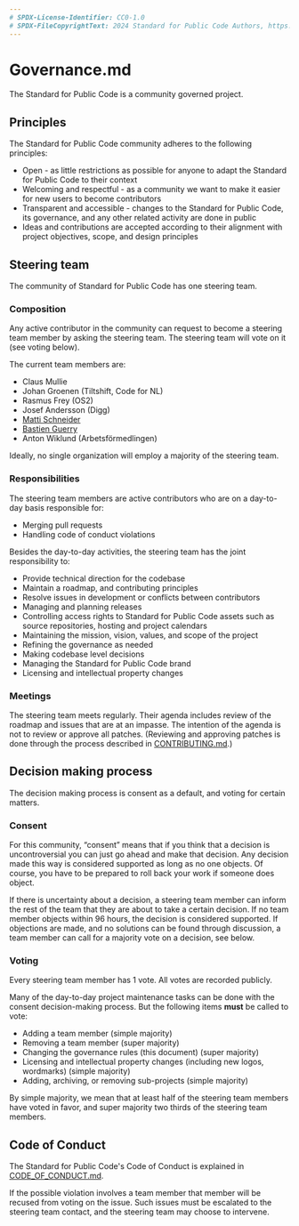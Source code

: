 ```yaml
---
# SPDX-License-Identifier: CC0-1.0
# SPDX-FileCopyrightText: 2024 Standard for Public Code Authors, https://github.com/standard-for-public-code/standard-for-public-code/blob/develop/AUTHORS.md
---
```


# Governance.md

The Standard for Public Code is a community governed project.

## Principles

The Standard for Public Code community adheres to the following principles:

- Open - as little restrictions as possible for anyone to adapt the Standard for Public Code to their context
- Welcoming and respectful - as a community we want to make it easier for new users to become contributors
- Transparent and accessible - changes to the Standard for Public Code, its governance, and any other related activity are done in public
- Ideas and contributions are accepted according to their alignment with project objectives, scope, and design principles

## Steering team

The community of Standard for Public Code has one steering team.

### Composition

Any active contributor in the community can request to become a steering team member by asking the steering team.
The steering team will vote on it (see voting below).

The current team members are:

- Claus Mullie
- Johan Groenen (Tiltshift, Code for NL)
- Rasmus Frey (OS2)
- Josef Andersson (Digg)
- [Matti Schneider](https://mattischneider.fr)
- [Bastien Guerry](https://bzg.fr)
- Anton Wiklund (Arbetsförmedlingen)

Ideally, no single organization will employ a majority of the steering team.

### Responsibilities

The steering team members are active contributors who are on a day-to-day basis responsible for:

- Merging pull requests
- Handling code of conduct violations

Besides the day-to-day activities, the steering team has the joint responsibility to:

- Provide technical direction for the codebase
- Maintain a roadmap, and contributing principles
- Resolve issues in development or conflicts between contributors
- Managing and planning releases
- Controlling access rights to Standard for Public Code assets such as source repositories, hosting and project calendars
- Maintaining the mission, vision, values, and scope of the project
- Refining the governance as needed
- Making codebase level decisions
- Managing the Standard for Public Code brand
- Licensing and intellectual property changes

### Meetings

The steering team meets regularly.
Their agenda includes review of the roadmap and issues that are at an impasse.
The intention of the agenda is not to review or approve all patches.
(Reviewing and approving patches is done through the process described in [CONTRIBUTING.md](CONTRIBUTING.md).)

## Decision making process

The decision making process is consent as a default, and voting for certain matters.

### Consent

For this community, “consent” means that if you think that a decision is uncontroversial you can just go ahead and make that decision.
Any decision made this way is considered supported as long as no one objects.
Of course, you have to be prepared to roll back your work if someone does object.

If there is uncertainty about a decision, a steering team member can inform the rest of the team that they are about to take a certain decision.
If no team member objects within 96 hours, the decision is considered supported.
If objections are made, and no solutions can be found through discussion, a team member can call for a majority vote on a decision, see below.

### Voting

Every steering team member has 1 vote.
All votes are recorded publicly.

Many of the day-to-day project maintenance tasks can be done with the consent decision-making process.
But the following items **must** be called to vote:

- Adding a team member (simple majority)
- Removing a team member (super majority)
- Changing the governance rules (this document) (super majority)
- Licensing and intellectual property changes (including new logos, wordmarks) (simple majority)
- Adding, archiving, or removing sub-projects (simple majority)

By simple majority, we mean that at least half of the steering team members have voted in favor, and super majority two thirds of the steering team members.

## Code of Conduct

The Standard for Public Code's Code of Conduct is explained in [CODE_OF_CONDUCT.md](CODE_OF_CONDUCT.md).

If the possible violation involves a team member that member will be recused from voting on the issue.
Such issues must be escalated to the steering team contact, and the steering team may choose to intervene.
